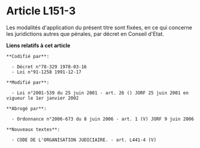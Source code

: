 # Article L151-3

Les modalités d'application du présent titre sont fixées, en ce qui concerne les juridictions autres que pénales, par décret
en Conseil d'Etat.

**Liens relatifs à cet article**

	**Codifié par**:

	  - Décret n°78-329 1978-03-16
	  - Loi n°91-1258 1991-12-17

	**Modifié par**:

	  - Loi n°2001-539 du 25 juin 2001 - art. 26 () JORF 25 juin 2001 en vigueur le 1er janvier 2002

	**Abrogé par**:

	  - Ordonnance n°2006-673 du 8 juin 2006 - art. 1 (V) JORF 9 juin 2006

	**Nouveaux textes**:

	  - CODE DE L'ORGANISATION JUDICIAIRE. - art. L441-4 (V)
